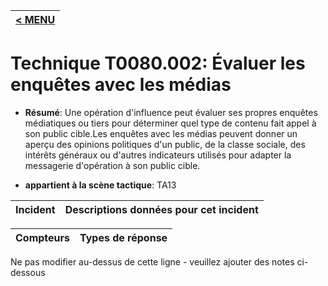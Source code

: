 |[< MENU](../../README.md)|
|---|
# Technique T0080.002: Évaluer les enquêtes avec les médias

* **Résumé**: Une opération d'influence peut évaluer ses propres enquêtes médiatiques ou tiers pour déterminer quel type de contenu fait appel à son public cible.Les enquêtes avec les médias peuvent donner un aperçu des opinions politiques d'un public, de la classe sociale, des intérêts généraux ou d'autres indicateurs utilisés pour adapter la messagerie d'opération à son public cible.

* **appartient à la scène tactique**: TA13


|Incident |Descriptions données pour cet incident |
|-------- |-------------------- |



|Compteurs |Types de réponse |
|-------- |-------------- |


Ne pas modifier au-dessus de cette ligne - veuillez ajouter des notes ci-dessous